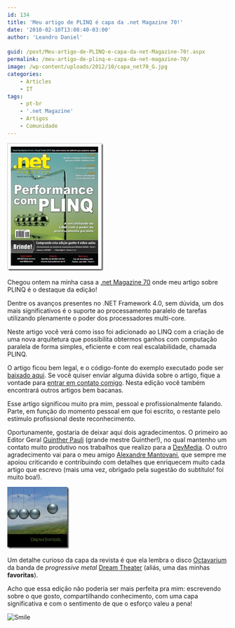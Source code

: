 ```yaml
---
id: 134
title: 'Meu artigo de PLINQ é capa da .net Magazine 70!'
date: '2010-02-10T13:08:40-03:00'
author: 'Leandro Daniel'

guid: /post/Meu-artigo-de-PLINQ-e-capa-da-net-Magazine-70!.aspx
permalink: /meu-artigo-de-plinq-e-capa-da-net-magazine-70/
image: /wp-content/uploads/2012/10/capa_net70_G.jpg
categories:
    - Articles
    - IT
tags:
    - pt-br
    - '.net Magazine'
    - Artigos
    - Comunidade
---
```


[![capa_net70_G](/assets/pics/WindowsLiveWriter/MeuartigodePLINQcapada.netMagazine70/4EA1874F/capa_net70_G_thumb.jpg "capa_net70_G")](/assets/pics/WindowsLiveWriter/MeuartigodePLINQcapada.netMagazine70/26031B48/capa_net70_G.jpg)

Chegou ontem na minha casa a [.net Magazine 70](http://www.devmedia.com.br/resumo/default.asp?ed=70&site=1) onde meu artigo sobre PLINQ é o destaque da edição!

Dentre os avanços presentes no .NET Framework 4.0, sem dúvida, um dos mais significativos é o suporte ao processamento paralelo de tarefas utilizando plenamente o poder dos processadores multi-core.

Neste artigo você verá como isso foi adicionado ao LINQ com a criação de uma nova arquitetura que possibilita obtermos ganhos com computação paralela de forma simples, eficiente e com real escalabilidade, chamada PLINQ.

O artigo ficou bem legal, e o código-fonte do exemplo executado pode ser [baixado aqui](http://www.leandrodaniel.com//page/artigos). Se você quiser enviar alguma dúvida sobre o artigo, fique a vontade para [entrar em contato comigo](/contact/). Nesta edição você também encontrará outros artigos bem bacanas.

Esse artigo significou muito pra mim, pessoal e profissionalmente falando. Parte, em função do momento pessoal em que foi escrito, o restante pelo estímulo profissional deste reconhecimento.

Oportunamente, gostaria de deixar aqui dois agradecimentos. O primeiro ao Editor Geral [Guinther Pauli](http://guintherpauli.blogspot.com/) (grande mestre Guinther!), no qual mantenho um contato muito produtivo nos trabalhos que realizo para a [DevMedia](http://www.devmedia.com.br/portal/default.asp). O outro agradecimento vai para o meu amigo [Alexandre Mantovani](http://system.mantov.net/), que sempre me apoiou criticando e contribuindo com detalhes que enriquecem muito cada artigo que escrevo (mais uma vez, obrigado pela sugestão do subtítulo! foi muito boa!).

[![dream-theater-octavarium](/assets/pics/WindowsLiveWriter/MeuartigodePLINQcapada.netMagazine70/4815B9D2/dreamtheateroctavarium_thumb.jpg "dream-theater-octavarium")](/assets/pics/WindowsLiveWriter/MeuartigodePLINQcapada.netMagazine70/3FF96C1B/dreamtheateroctavarium.jpg)

Um detalhe curioso da capa da revista é que ela lembra o disco [Octavarium](http://www.dreamtheater.net/disco_dreamtheater.php?s=octavarium) da banda de *progressive metal* [Dream Theater](http://www.dreamtheater.net/) (aliás, uma das minhas **favoritas**).

Acho que essa edição não poderia ser mais perfeita pra mim: escrevendo sobre o que gosto, compartilhando conhecimento, com uma capa significativa e com o sentimento de que o esforço valeu a pena!

![Smile](/reverb/editors/tiny_mce/plugins/emotions/images/smiley-smile.gif "Smile")
